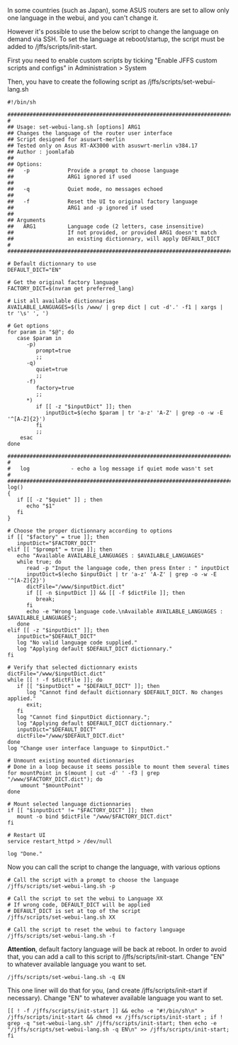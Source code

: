 In some countries (such as Japan), some ASUS routers are set to allow only one language in the webui, and you can't change it. 

However it's possible to use the below script to change the language on demand via SSH. To set the language at reboot/startup, the script must be added to /jffs/scripts/init-start.

First you need to enable custom scripts by ticking "Enable JFFS custom scripts and configs" in Administration > System

Then, you have to create the following script as /jffs/scripts/set-webui-lang.sh

```
#!/bin/sh

############################################################################
#
## Usage: set-webui-lang.sh [options] ARG1
## Changes the language of the router user interface 
## Script designed for asuswrt-merlin 
## Tested only on Asus RT-AX3000 with asuswrt-merlin v384.17
## Author : joomlafab
## 
## Options:
##   -p            Provide a prompt to choose language
##                 ARG1 ignored if used
##
##   -q            Quiet mode, no messages echoed
##
##   -f            Reset the UI to original factory language
##                 ARG1 and -p ignored if used
##
## Arguments
##   ARG1          Language code (2 letters, case insensitive)
##                 If not provided, or provided ARG1 doesn't match
##                 an existing dictionnary, will apply DEFAULT_DICT
#
############################################################################

# Default dictionnary to use 
DEFAULT_DICT="EN"

# Get the original factory language
FACTORY_DICT=$(nvram get preferred_lang)

# List all available dictionnaries
AVAILABLE_LANGUAGES=$(ls /www/ | grep dict | cut -d'.' -f1 | xargs | tr '\s' ', ')

# Get options
for param in "$@"; do 
   case $param in
      -p)
         prompt=true
         ;;
      -q)
	     quiet=true
		 ;;
      -f)
         factory=true
         ;;
      *)
		 if [[ -z "$inputDict" ]]; then
		    inputDict=$(echo $param | tr 'a-z' 'A-Z' | grep -o -w -E '^[A-Z]{2}')
         fi
		 ;;
	esac	 
done

############################################################################
#
#   log             - echo a log message if quiet mode wasn't set
#
############################################################################
log()
{
   if [[ -z "$quiet" ]] ; then
      echo "$1"
   fi
}

# Choose the proper dictionnary according to options
if [[ "$factory" = true ]]; then
   inputDict="$FACTORY_DICT"
elif [[ "$prompt" = true ]]; then
   echo "Available AVAILABLE_LANGUAGES : $AVAILABLE_LANGUAGES"
   while true; do
      read -p "Input the language code, then press Enter : " inputDict
      inputDict=$(echo $inputDict | tr 'a-z' 'A-Z' | grep -o -w -E '^[A-Z]{2}')
      dictFile="/www/$inputDict.dict"
      if [[ -n $inputDict ]] && [[ -f $dictFile ]]; then
         break;
      fi
      echo -e "Wrong language code.\nAvailable AVAILABLE_LANGUAGES : $AVAILABLE_LANGUAGES";
   done
elif [[ -z "$inputDict" ]]; then
   inputDict="$DEFAULT_DICT"
   log "No valid language code supplied."
   log "Applying default $DEFAULT_DICT dictionnary."
fi

# Verify that selected dictionnary exists
dictFile="/www/$inputDict.dict"
while [[ ! -f $dictFile ]]; do
   if [[ "$inputDict" = "$DEFAULT_DICT" ]]; then
      log "Cannot find default dictionnary $DEFAULT_DICT. No changes applied."
	  exit;
   fi
   log "Cannot find $inputDict dictionnary.";
   log "Applying default $DEFAULT_DICT dictionnary."
   inputDict="$DEFAULT_DICT"
   dictFile="/www/$DEFAULT_DICT.dict"
done
log "Change user interface language to $inputDict."

# Unmount existing mounted dictionnaries
# Done in a loop because it seems possible to mount them several times
for mountPoint in $(mount | cut -d' ' -f3 | grep "/www/$FACTORY_DICT.dict"); do
	umount "$mountPoint"
done

# Mount selected language dictionnaries
if [[ "$inputDict" != "$FACTORY_DICT" ]]; then
   mount -o bind $dictFile "/www/$FACTORY_DICT.dict"
fi

# Restart UI
service restart_httpd > /dev/null

log "Done."
```

Now you can call the script to change the language, with various options

```
# Call the script with a prompt to choose the language
/jffs/scripts/set-webui-lang.sh -p
```

```
# Call the script to set the webui to Language XX
# If wrong code, DEFAULT_DICT will be applied
# DEFAULT_DICT is set at top of the script
/jffs/scripts/set-webui-lang.sh XX
```

```
# Call the script to reset the webui to factory language
/jffs/scripts/set-webui-lang.sh -f
```

**Attention**, default factory language will be back at reboot. In order to avoid that, you can add a call to this script to /jffs/scripts/init-start. Change "EN" to whatever available language you want to set.

```
/jffs/scripts/set-webui-lang.sh -q EN
```

This one liner will do that for you, (and create /jffs/scripts/init-start if necessary). Change "EN" to whatever available language you want to set.

`[[ ! -f /jffs/scripts/init-start ]] && echo -e "#!/bin/sh\n" > /jffs/scripts/init-start && chmod +x /jffs/scripts/init-start ; if ! grep -q "set-webui-lang.sh" /jffs/scripts/init-start; then echo -e "/jffs/scripts/set-webui-lang.sh -q EN\n" >> /jffs/scripts/init-start; fi`